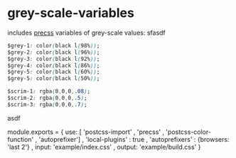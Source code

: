 # grey-scale-variables

includes [precss](https://www.npmjs.com/package/precss) variables of grey-scale values:
sfasdf
```css
$grey-1: color(black l(98%));
$grey-2: color(black l(96%));
$grey-3: color(black l(92%));
$grey-4: color(black l(86%));
$grey-5: color(black l(60%));
$grey-5: color(black l(50%));

$scrim-1: rgba(0,0,0,.08);
$scrim-2: rgba(0,0,0,.5);
$scrim-3: rgba(0,0,0,.7);
```


asdf

module.exports = {
  use: [
    'postcss-import'
  , 'precss'
  , 'postcss-color-function'
  , 'autoprefixer']
, 'local-plugins' : true
, 'autoprefixers' : {browsers: 'last 2'}
, input: 'example/index.css'
, output: 'example/build.css'
}
